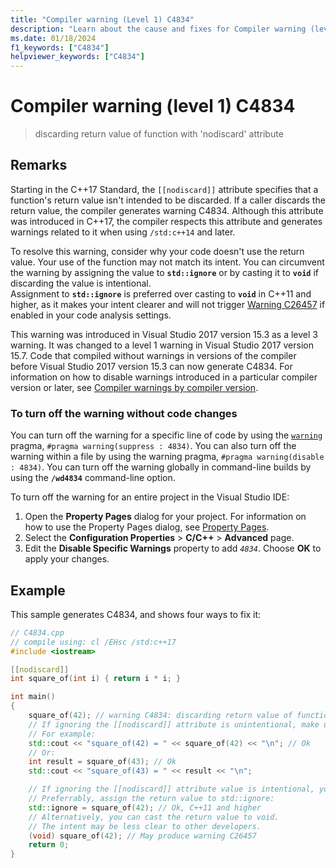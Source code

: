 ```yaml
---
title: "Compiler warning (Level 1) C4834"
description: "Learn about the cause and fixes for Compiler warning (level 1) C4834."
ms.date: 01/18/2024
f1_keywords: ["C4834"]
helpviewer_keywords: ["C4834"]
---
```

# Compiler warning (level 1) C4834

> discarding return value of function with 'nodiscard' attribute

## Remarks

Starting in the C++17 Standard, the `[[nodiscard]]` attribute specifies that a function's return value isn't intended to be discarded. If a caller discards the return value, the compiler generates warning C4834. Although this attribute was introduced in C++17, the compiler respects this attribute and generates warnings related to it when using `/std:c++14` and later.

To resolve this warning, consider why your code doesn't use the return value. Your use of the function may not match its intent. You can circumvent the warning by assigning the value to **`std::ignore`** or by casting it to **`void`** if discarding the value is intentional.  
Assignment to **`std::ignore`** is preferred over casting to **`void`** in C++11 and higher, as it makes your intent clearer and will not trigger [Warning C26457](../../code-quality/c26457.md) if enabled in your code analysis settings.

This warning was introduced in Visual Studio 2017 version 15.3 as a level 3 warning. It was changed to a level 1 warning in Visual Studio 2017 version 15.7. Code that compiled without warnings in versions of the compiler before Visual Studio 2017 version 15.3 can now generate C4834. For information on how to disable warnings introduced in a particular compiler version or later, see [Compiler warnings by compiler version](compiler-warnings-by-compiler-version.md).

### To turn off the warning without code changes

You can turn off the warning for a specific line of code by using the [`warning`](../../preprocessor/warning.md) pragma, `#pragma warning(suppress : 4834)`. You can also turn off the warning within a file by using the warning pragma, `#pragma warning(disable : 4834)`. You can turn off the warning globally in command-line builds by using the **`/wd4834`** command-line option.

To turn off the warning for an entire project in the Visual Studio IDE:

1. Open the **Property Pages** dialog for your project. For information on how to use the Property Pages dialog, see [Property Pages](../../build/reference/property-pages-visual-cpp.md).
1. Select the **Configuration Properties** > **C/C++** > **Advanced** page.
1. Edit the **Disable Specific Warnings** property to add *`4834`*. Choose **OK** to apply your changes.

## Example

This sample generates C4834, and shows four ways to fix it:

```cpp
// C4834.cpp
// compile using: cl /EHsc /std:c++17
#include <iostream>

[[nodiscard]]
int square_of(int i) { return i * i; }

int main()
{
    square_of(42); // warning C4834: discarding return value of function with 'nodiscard' attribute
    // If ignoring the [[nodiscard]] attribute is unintentional, make use of the return value as intended:
    // For example:
    std::cout << "square_of(42) = " << square_of(42) << "\n"; // Ok
    // Or:
    int result = square_of(43); // Ok
    std::cout << "square_of(43) = " << result << "\n"; 

    // If ignoring the [[nodiscard]] attribute value is intentional, you have two options:
    // Preferrably, assign the return value to std::ignore:
    std::ignore = square_of(42); // Ok, C++11 and higher
    // Alternatively, you can cast the return value to void. 
    // The intent may be less clear to other developers.
    (void) square_of(42); // May produce warning C26457
    return 0;
}
```
